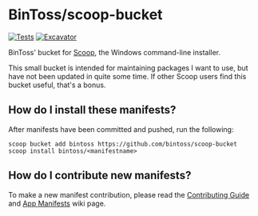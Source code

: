 # BinToss/scoop-bucket

[![Tests](https://github.com/bintoss/scoop-bucket/actions/workflows/ci.yml/badge.svg)](https://github.com/<username>/<bucketname>/actions/workflows/ci.yml) [![Excavator](https://github.com/<username>/<bucketname>/actions/workflows/excavator.yml/badge.svg)](https://github.com/bintoss/scoop-bucket/actions/workflows/excavator.yml)

BinToss' bucket for [Scoop](https://scoop.sh), the Windows command-line installer.

This small bucket is intended for maintaining packages I want to use, but have not been updated in quite some time. If other Scoop users find this bucket useful, that's a bonus.

## How do I install these manifests?

After manifests have been committed and pushed, run the following:

```pwsh
scoop bucket add bintoss https://github.com/bintoss/scoop-bucket
scoop install bintoss/<manifestname>
```

## How do I contribute new manifests?

To make a new manifest contribution, please read the [Contributing
Guide](https://github.com/ScoopInstaller/.github/blob/main/.github/CONTRIBUTING.md)
and [App Manifests](https://github.com/ScoopInstaller/Scoop/wiki/App-Manifests)
wiki page.
